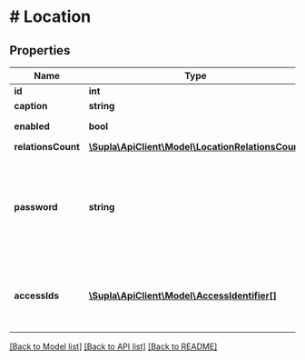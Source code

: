 # # Location

## Properties

Name | Type | Description | Notes
------------ | ------------- | ------------- | -------------
**id** | **int** | Identifier | [optional]
**caption** | **string** | Caption | [optional]
**enabled** | **bool** | &#x60;true&#x60; if enabled | [optional]
**relationsCount** | [**\Supla\ApiClient\Model\LocationRelationsCount**](LocationRelationsCount.md) |  | [optional]
**password** | **string** | Location password (plain text). Returned only if requested by the &#x60;include&#x60; param | [optional]
**accessIds** | [**\Supla\ApiClient\Model\AccessIdentifier[]**](AccessIdentifier.md) | Array of AIDs, if requested by the &#x60;include&#x60; param | [optional]

[[Back to Model list]](../../README.md#models) [[Back to API list]](../../README.md#endpoints) [[Back to README]](../../README.md)
